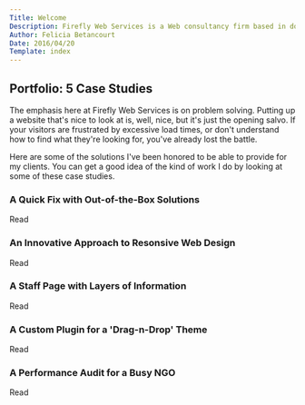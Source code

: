 ```yaml
---
Title: Welcome
Description: Firefly Web Services is a Web consultancy firm based in downtown Oakland, Caflifornia. We love WordPress!
Author: Felicia Betancourt
Date: 2016/04/20
Template: index
---
```


<section class="content">
    <div class="inner">
        <div class="welcome-wrap">
            <h2>Portfolio: 5 Case Studies</h2>
            <p>The emphasis here at Firefly Web Services is on problem solving. Putting up a website that's nice to look at is, well, nice, but it's just the opening salvo. If your visitors are frustrated by excessive load times, or don't understand how to find what they're looking for, you've already lost the battle.</p>
            <p>Here are some of the solutions I've been honored to be able to provide for my clients. You can get a good idea of the kind of work I do by looking at some of these case studies.</p>
            <article class="case" data-case="1">
                <h1>A Quick Fix with Out-of-the-Box Solutions</h1>
                <p class="more-less">Read</p>
            </article>
            <article class="case" data-case="2">
                <h1>An Innovative Approach to Resonsive Web Design</h1>
                <p class="more-less">Read</p>
            </article>
            <article class="case" data-case="3">
                <h1>A Staff Page with Layers of Information</h1>
                <p class="more-less">Read</p>
            </article>
            <article class="case" data-case="4">
                <h1>A Custom Plugin for a 'Drag-n-Drop' Theme</h1>
                <p class="more-less">Read</p>
            </article>
            <article class="case" data-case="5">
                <h1>A Performance Audit for a Busy NGO</h1>
                <p class="more-less">Read</p>
            </article>
        </div>
    </div>
</section>
